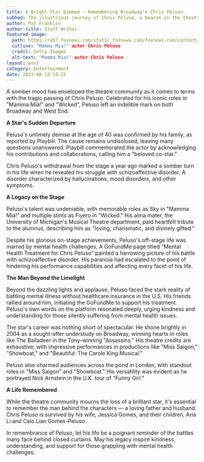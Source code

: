 ```yaml
---
title: A Bright Star Dimmed - Remembering Broadway's Chris Peluso
subhed: The illustrious journey of Chris Peluso, a beacon in the theatre realm, tragically comes to an end.
author: Pat Franklin
author-title: Staff Writer
featured-image: 
  path: https://a57.foxnews.com/static.foxnews.com/foxnews.com/content/uploads/2023/08/640/320/chris-peluso.jpg?ve=1&tl=1
  cutline: "Mamma Mia!" actor Chris Peluso
  credit: Getty Images
  alt-text: "Mamma Mia!" actor Chris Peluso
layout: post
category: Entertainment
date: 2023-08-18 15:15
---
```


A somber mood has enveloped the theatre community as it comes to terms with the tragic passing of Chris Peluso. Celebrated for his iconic roles in "Mamma Mia!" and "Wicked", Peluso left an indelible mark on both Broadway and West End.

**A Star's Sudden Departure**

Peluso's untimely demise at the age of 40 was confirmed by his family, as reported by Playbill. The cause remains undisclosed, leaving many questions unanswered. Playbill commemorated the actor by acknowledging his contributions and collaborations, calling him a "beloved co-star."

Chris Peluso's withdrawal from the stage a year ago marked a somber turn in his life when he revealed his struggle with schizoaffective disorder. A disorder characterized by hallucinations, mood disorders, and other symptoms.

**A Legacy on the Stage**

Peluso's talent was undeniable, with memorable roles as Sky in "Mamma Mia!" and multiple stints as Fiyero in "Wicked." His alma mater, the University of Michigan's Musical Theatre department, paid heartfelt tribute to the alumnus, describing him as "loving, charismatic, and divinely gifted."

Despite his glorious on-stage achievements, Peluso's off-stage life was marred by mental health challenges. A GoFundMe page titled "Mental Health Treatment for Chris Peluso" painted a harrowing picture of his battle with schizoaffective disorder. His paranoia had escalated to the point of hindering his performance capabilities and affecting every facet of his life.

**The Man Beyond the Limelight**

Beyond the dazzling lights and applause, Peluso faced the stark reality of battling mental illness without healthcare insurance in the U.S. His friends rallied around him, initiating the GoFundMe to support his treatment. Peluso's own words on the platform resonated deeply, urging kindness and understanding for those silently suffering from mental health issues.

The star's career was nothing short of spectacular. He shone brightly in 2004 as a sought-after understudy on Broadway, winning hearts in roles like The Balladeer in the Tony-winning "Assassins." His theatre credits are exhaustive, with impressive performances in productions like "Miss Saigon," "Showboat," and "Beautiful: The Carole King Musical."

Peluso also charmed audiences across the pond in London, with standout roles in "Miss Saigon" and "Showboat." His versatility was evident as he portrayed Nick Arnstein in the U.K. tour of "Funny Girl."

**A Life Remembered**

While the theatre community mourns the loss of a brilliant star, it's essential to remember the man behind the characters — a loving father and husband. Chris Peluso is survived by his wife, Jessica Gomes, and their children, Aria Li and Caio Lian Gomes-Peluso.

In remembrance of Peluso, let his life be a poignant reminder of the battles many face behind closed curtains. May his legacy inspire kindness, understanding, and support for those grappling with mental health challenges.
